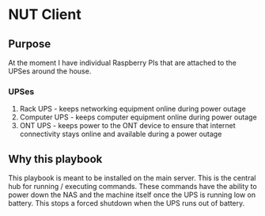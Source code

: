# NUT Client

## Purpose

At the moment I have individual Raspberry PIs that are attached to the UPSes
around the house.

### UPSes

1. Rack UPS - keeps networking equipment online during power outage
2. Computer UPS - keeps computer equipment online during power outage
3. ONT UPS - keeps power to the ONT device to ensure that internet connectivity
   stays online and available during a power outage

## Why this playbook

This playbook is meant to be installed on the main server. This is the central
hub for running / executing commands. These commands have the ability to power
down the NAS and the machine itself once the UPS is running low on battery.
This stops a forced shutdown when the UPS runs out of battery.
